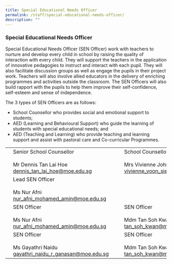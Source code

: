 ```yaml
---
title: Special Educational Needs Officer
permalink: /staff/special-educational-needs-officer/
description: ""
---
```

### Special Educational Needs Officer

Special Educational Needs Officer (SEN Officer) work with teachers to nurture and develop every child in school by raising the quality of interaction with every child. They will support the teachers in the application of innovative pedagogies to instruct and interact with each pupil. They will also facilitate discussion groups as well as engage the pupils in their project work. Teachers will also involve allied educators in the delivery of enriching programmes and activities outside the classroom. The SEN Officers will also build rapport with the pupils to help them improve their self-confidence, self-esteem and sense of independence.

The 3 types of SEN Officers are as follows:

*   School Counsellor who provides social and emotional support to students;
*   AED (Learning and Behavioural Support) who guide the learning of students with special educational needs; and
*   AED (Teaching and Learning) who provide teaching and learning support and assist with pastoral care and Co-curricular Programmes.

|  	|  	|  	|  	|  	|
|---	|---	|---	|---	|---	|
| 	| Senior School Counsellor<br><br>Mr Dennis Tan Lai Hoe<br>dennis_tan_lai_hoe@moe.edu.sg 	|  	| 	| School Counsellor<br><br>Mrs Vivienne John<br>vivienne_voon_siew_ken@moe.edu.sg 	|
| 	|Lead SEN Officer<br><br>Ms Nur Afni<br>nur_afni_mohamed_amin@moe.edu.sg 	|   	| 	| 	|
| 	| SEN Officer<br><br>Ms Nur Afni<br>nur_afni_mohamed_amin@moe.edu.sg 	|   	| 	| SEN Officer<br><br>Mdm Tan Soh Kwan<br>tan_soh_kwan@moe.edu.sg 	|
| 	|SEN Officer<br><br>Ms Gayathri Naidu<br>gayathri_naidu_r_ganasan@moe.edu.sg 	|   	| 	| SEN Officer<br><br>Mdm Tan Soh Kwan<br>tan_soh_kwan@moe.edu.sg 	|